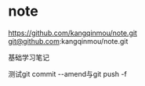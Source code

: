 # note
https://github.com/kangqinmou/note.git
git@github.com:kangqinmou/note.git

基础学习笔记

测试git commit --amend与git push -f

